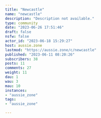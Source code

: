 ```yaml
---
title: "Newcastle" 
name: "newcastle"
description: "Description not available."
type: community
date: "2023-06-26 17:51:46"
draft: false
nsfw: false
actor_id: "2023-06-18 15:29:27"
host: aussie.zone
lastmod: "https://aussie.zone/c/newcastle"
published: "2023-06-11 08:20:26"
subscribers: 38
posts: 11
comments: 27
weight: 11
dau: 1
wau: 3
mau: 10
instances:
- "aussie_zone"
tags: 
- "aussie_zone"

---
```

